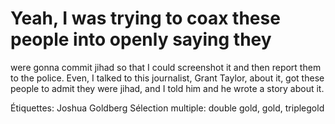 # Yeah, I was trying to coax these people into openly saying they
were gonna commit jihad so that I could screenshot it and then report them to the
police.  Even, I talked to this journalist, Grant Taylor, about it, got these
people to admit they were jihad, and I told him and he
wrote a story about it.

Étiquettes: Joshua Goldberg
Sélection multiple: double gold, gold, triplegold